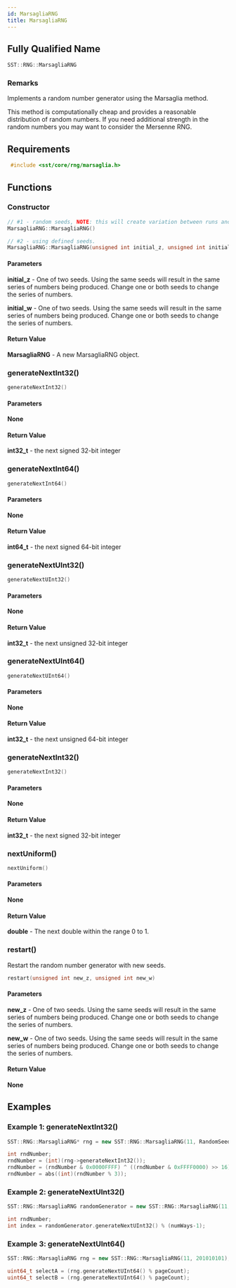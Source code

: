 ```yaml
---
id: MarsagliaRNG
title: MarsagliaRNG
---
```

## Fully Qualified Name
```cpp
SST::RNG::MarsagliaRNG
```

### Remarks
Implements a random number generator using the Marsaglia method.

This method is computationally cheap and provides a reasonable distribution of random numbers. If you need additional strength in the random numbers you may want to consider the Mersenne RNG.

## Requirements

```cpp
 #include <sst/core/rng/marsaglia.h>
```

## Functions

### Constructor
```cpp
// #1 - random seeds, NOTE: this will create variation between runs and between platforms.
MarsagliaRNG::MarsagliaRNG()

// #2 - using defined seeds.
MarsagliaRNG::MarsagliaRNG(unsigned int initial_z, unsigned int initial_w )
```

#### Parameters

**initial_z** - One of two seeds. Using the same seeds will result in the same series of numbers being produced. Change one or both seeds to change the series of numbers.

**initial_w** - One of two seeds. Using the same seeds will result in the same series of numbers being produced. Change one or both seeds to change the series of numbers.

#### Return Value

**MarsagliaRNG** - A new MarsagliaRNG object.

### generateNextInt32()
```cpp
generateNextInt32()
```

#### Parameters

**None**

#### Return Value

**int32_t** - the next signed 32-bit integer


### generateNextInt64()
```cpp
generateNextInt64()
```

#### Parameters

**None**

#### Return Value

**int64_t** - the next signed 64-bit integer

### generateNextUInt32()
```cpp
generateNextUInt32()
```

#### Parameters

**None**

#### Return Value

**int32_t** - the next unsigned 32-bit integer

### generateNextUInt64()
```cpp
generateNextUInt64()
```

#### Parameters

**None**

#### Return Value

**int32_t** - the next unsigned 64-bit integer

### generateNextInt32()
```cpp
generateNextInt32()
```

#### Parameters

**None**

#### Return Value

**int32_t** - the next signed 32-bit integer

### nextUniform()
```cpp
nextUniform()
```

#### Parameters

**None**

#### Return Value

**double** - The next double within the range 0 to 1.

### restart()
Restart the random number generator with new seeds.
```cpp
restart(unsigned int new_z, unsigned int new_w)
```

#### Parameters

**new_z** - One of two seeds. Using the same seeds will result in the same series of numbers being produced. Change one or both seeds to change the series of numbers.

**new_w** - One of two seeds. Using the same seeds will result in the same series of numbers being produced. Change one or both seeds to change the series of numbers.


#### Return Value

**None**

## Examples

### Example 1: generateNextInt32()
```cpp
SST::RNG::MarsagliaRNG* rng = new SST::RNG::MarsagliaRNG(11, RandomSeed);

int rndNumber;
rndNumber = (int)(rng->generateNextInt32());
rndNumber = (rndNumber & 0x0000FFFF) ^ ((rndNumber & 0xFFFF0000) >> 16);
rndNumber = abs((int)(rndNumber % 3));

```

### Example 2: generateNextUInt32()
```cpp
SST::RNG::MarsagliaRNG randomGenerator = new SST::RNG::MarsagliaRNG(11, RandomSeed);

int rndNumber;
int index = randomGenerator.generateNextUInt32() % (numWays-1);
```

### Example 3: generateNextUInt64()
```cpp
SST::RNG::MarsagliaRNG rng = new SST::RNG::MarsagliaRNG(11, 201010101);

uint64_t selectA = (rng.generateNextUInt64() % pageCount);
uint64_t selectB = (rng.generateNextUInt64() % pageCount);
```
